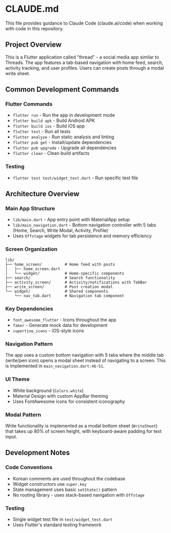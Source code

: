 # CLAUDE.md

This file provides guidance to Claude Code (claude.ai/code) when working with code in this repository.

## Project Overview

This is a Flutter application called "thread" - a social media app similar to Threads. The app features a tab-based navigation with home feed, search, activity tracking, and user profiles. Users can create posts through a modal write sheet.

## Common Development Commands

### Flutter Commands
- `flutter run` - Run the app in development mode
- `flutter build apk` - Build Android APK
- `flutter build ios` - Build iOS app
- `flutter test` - Run all tests
- `flutter analyze` - Run static analysis and linting
- `flutter pub get` - Install/update dependencies
- `flutter pub upgrade` - Upgrade all dependencies
- `flutter clean` - Clean build artifacts

### Testing
- `flutter test test/widget_test.dart` - Run specific test file

## Architecture Overview

### Main App Structure
- `lib/main.dart` - App entry point with MaterialApp setup
- `lib/main_navigation.dart` - Bottom navigation controller with 5 tabs (Home, Search, Write Modal, Activity, Profile)
- Uses `Offstage` widgets for tab persistence and memory efficiency

### Screen Organization
```
lib/
├── home_screen/          # Home feed with posts
│   ├── home_screen.dart
│   └── widget/           # Home-specific components
├── search/               # Search functionality
├── activity_screen/      # Activity/notifications with TabBar
├── write_screen/         # Post creation modal
└── widget/               # Shared components
    └── nav_tab.dart      # Navigation tab component
```

### Key Dependencies
- `font_awesome_flutter` - Icons throughout the app
- `faker` - Generate mock data for development
- `cupertino_icons` - iOS-style icons

### Navigation Pattern
The app uses a custom bottom navigation with 5 tabs where the middle tab (write/pen icon) opens a modal sheet instead of navigating to a screen. This is implemented in `main_navigation.dart:46-51`.

### UI Theme
- White background (`Colors.white`)
- Material Design with custom AppBar theming
- Uses FontAwesome icons for consistent iconography

### Modal Pattern
Write functionality is implemented as a modal bottom sheet (`WriteSheet`) that takes up 80% of screen height, with keyboard-aware padding for text input.

## Development Notes

### Code Conventions
- Korean comments are used throughout the codebase
- Widget constructors use `super.key`
- State management uses basic `setState()` pattern
- No routing library - uses stack-based navigation with `Offstage`

### Testing
- Single widget test file in `test/widget_test.dart`
- Uses Flutter's standard testing framework